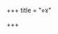 +++
title = "०४"

+++


 

<div class="js_include " url="/vedAH_yajuH/taittirIyam/sUtram/hiraNyakeshI/gRhyam/vishvAsa-prastutiH/2/04/01_yA_daivIshchatasraH_pradish.md"  newLevelForH1="3" includeTitle="true"  > </div>
<div class="js_include collapsed" url="/vedAH_yajuH/taittirIyam/sUtram/hiraNyakeshI/gRhyam/oldenberg/2/04/01_yA_daivIshchatasraH_pradish.md"  newLevelForH1="4" title="ओल्देन्बेर्ग्"  > </div>
<div class="js_include collapsed" url="/vedAH_yajuH/taittirIyam/sUtram/hiraNyakeshI/gRhyam/mUlam/2/04/01_yA_daivIshchatasraH_pradish.md"  newLevelForH1="4" title="मूलम्"  > </div>

   
<div class="js_include " url="/vedAH_yajuH/taittirIyam/sUtram/hiraNyakeshI/gRhyam/vishvAsa-prastutiH/2/04/02_AdhAyAbhimantrayate_mA_te.md"  newLevelForH1="3" includeTitle="true"  > </div>
<div class="js_include collapsed" url="/vedAH_yajuH/taittirIyam/sUtram/hiraNyakeshI/gRhyam/oldenberg/2/04/02_AdhAyAbhimantrayate_mA_te.md"  newLevelForH1="4" title="ओल्देन्बेर्ग्"  > </div>
<div class="js_include collapsed" url="/vedAH_yajuH/taittirIyam/sUtram/hiraNyakeshI/gRhyam/mUlam/2/04/02_AdhAyAbhimantrayate_mA_te.md"  newLevelForH1="4" title="मूलम्"  > </div>

   
<div class="js_include " url="/vedAH_yajuH/taittirIyam/sUtram/hiraNyakeshI/gRhyam/vishvAsa-prastutiH/2/04/03_praxAlya_daxiNaM_stanamAdhA.md"  newLevelForH1="3" includeTitle="true"  > </div>
<div class="js_include collapsed" url="/vedAH_yajuH/taittirIyam/sUtram/hiraNyakeshI/gRhyam/oldenberg/2/04/03_praxAlya_daxiNaM_stanamAdhA.md"  newLevelForH1="4" title="ओल्देन्बेर्ग्"  > </div>
<div class="js_include collapsed" url="/vedAH_yajuH/taittirIyam/sUtram/hiraNyakeshI/gRhyam/mUlam/2/04/03_praxAlya_daxiNaM_stanamAdhA.md"  newLevelForH1="4" title="मूलम्"  > </div>

   
<div class="js_include " url="/vedAH_yajuH/taittirIyam/sUtram/hiraNyakeshI/gRhyam/vishvAsa-prastutiH/2/04/04_evamuttaram.md"  newLevelForH1="3" includeTitle="true"  > </div>
<div class="js_include collapsed" url="/vedAH_yajuH/taittirIyam/sUtram/hiraNyakeshI/gRhyam/oldenberg/2/04/04_evamuttaram.md"  newLevelForH1="4" title="ओल्देन्बेर्ग्"  > </div>
<div class="js_include collapsed" url="/vedAH_yajuH/taittirIyam/sUtram/hiraNyakeshI/gRhyam/mUlam/2/04/04_evamuttaram.md"  newLevelForH1="4" title="मूलम्"  > </div>

   
<div class="js_include " url="/vedAH_yajuH/taittirIyam/sUtram/hiraNyakeshI/gRhyam/vishvAsa-prastutiH/2/04/05_nAmayati_na_rudati.md"  newLevelForH1="3" includeTitle="true"  > </div>
<div class="js_include collapsed" url="/vedAH_yajuH/taittirIyam/sUtram/hiraNyakeshI/gRhyam/oldenberg/2/04/05_nAmayati_na_rudati.md"  newLevelForH1="4" title="ओल्देन्बेर्ग्"  > </div>
<div class="js_include collapsed" url="/vedAH_yajuH/taittirIyam/sUtram/hiraNyakeshI/gRhyam/mUlam/2/04/05_nAmayati_na_rudati.md"  newLevelForH1="4" title="मूलम्"  > </div>

   
<div class="js_include " url="/vedAH_yajuH/taittirIyam/sUtram/hiraNyakeshI/gRhyam/vishvAsa-prastutiH/2/04/06_dvAdashyAm_mAtAputrau_snAta.md"  newLevelForH1="3" includeTitle="true"  > </div>
<div class="js_include collapsed" url="/vedAH_yajuH/taittirIyam/sUtram/hiraNyakeshI/gRhyam/oldenberg/2/04/06_dvAdashyAm_mAtAputrau_snAta.md"  newLevelForH1="4" title="ओल्देन्बेर्ग्"  > </div>
<div class="js_include collapsed" url="/vedAH_yajuH/taittirIyam/sUtram/hiraNyakeshI/gRhyam/mUlam/2/04/06_dvAdashyAm_mAtAputrau_snAta.md"  newLevelForH1="4" title="मूलम्"  > </div>

<div class="js_include " url="/vedAH_yajuH/taittirIyam/sUtram/hiraNyakeshI/gRhyam/vishvAsa-prastutiH/2/04/07_shuchyagAra~N_kurvanti.md"  newLevelForH1="3" includeTitle="true"  > </div>
<div class="js_include collapsed" url="/vedAH_yajuH/taittirIyam/sUtram/hiraNyakeshI/gRhyam/oldenberg/2/04/07_shuchyagAra~N_kurvanti.md"  newLevelForH1="4" title="ओल्देन्बेर्ग्"  > </div>
<div class="js_include collapsed" url="/vedAH_yajuH/taittirIyam/sUtram/hiraNyakeshI/gRhyam/mUlam/2/04/07_shuchyagAra~N_kurvanti.md"  newLevelForH1="4" title="मूलम्"  > </div>

   
<div class="js_include " url="/vedAH_yajuH/taittirIyam/sUtram/hiraNyakeshI/gRhyam/vishvAsa-prastutiH/2/04/08_upanirharanti_sUtikAgnimati.md"  newLevelForH1="3" includeTitle="true"  > </div>
<div class="js_include collapsed" url="/vedAH_yajuH/taittirIyam/sUtram/hiraNyakeshI/gRhyam/oldenberg/2/04/08_upanirharanti_sUtikAgnimati.md"  newLevelForH1="4" title="ओल्देन्बेर्ग्"  > </div>
<div class="js_include collapsed" url="/vedAH_yajuH/taittirIyam/sUtram/hiraNyakeshI/gRhyam/mUlam/2/04/08_upanirharanti_sUtikAgnimati.md"  newLevelForH1="4" title="मूलम्"  > </div>

<div class="js_include " url="/vedAH_yajuH/taittirIyam/sUtram/hiraNyakeshI/gRhyam/vishvAsa-prastutiH/2/04/09_tamagnimupasamAdhAya_vyAhRt.md"  newLevelForH1="3" includeTitle="true"  > </div>
<div class="js_include collapsed" url="/vedAH_yajuH/taittirIyam/sUtram/hiraNyakeshI/gRhyam/oldenberg/2/04/09_tamagnimupasamAdhAya_vyAhRt.md"  newLevelForH1="4" title="ओल्देन्बेर्ग्"  > </div>
<div class="js_include collapsed" url="/vedAH_yajuH/taittirIyam/sUtram/hiraNyakeshI/gRhyam/mUlam/2/04/09_tamagnimupasamAdhAya_vyAhRt.md"  newLevelForH1="4" title="मूलम्"  > </div>

   
<div class="js_include " url="/vedAH_yajuH/taittirIyam/sUtram/hiraNyakeshI/gRhyam/vishvAsa-prastutiH/2/04/10_imam_me_varuNa.md"  newLevelForH1="3" includeTitle="true"  > </div>
<div class="js_include collapsed" url="/vedAH_yajuH/taittirIyam/sUtram/hiraNyakeshI/gRhyam/oldenberg/2/04/10_imam_me_varuNa.md"  newLevelForH1="4" title="ओल्देन्बेर्ग्"  > </div>
<div class="js_include collapsed" url="/vedAH_yajuH/taittirIyam/sUtram/hiraNyakeshI/gRhyam/mUlam/2/04/10_imam_me_varuNa.md"  newLevelForH1="4" title="मूलम्"  > </div>

   
<div class="js_include " url="/vedAH_yajuH/taittirIyam/sUtram/hiraNyakeshI/gRhyam/vishvAsa-prastutiH/2/04/11_pitA_mAtetyagrebhivyAhareyA.md"  newLevelForH1="3" includeTitle="true"  > </div>
<div class="js_include collapsed" url="/vedAH_yajuH/taittirIyam/sUtram/hiraNyakeshI/gRhyam/oldenberg/2/04/11_pitA_mAtetyagrebhivyAhareyA.md"  newLevelForH1="4" title="ओल्देन्बेर्ग्"  > </div>
<div class="js_include collapsed" url="/vedAH_yajuH/taittirIyam/sUtram/hiraNyakeshI/gRhyam/mUlam/2/04/11_pitA_mAtetyagrebhivyAhareyA.md"  newLevelForH1="4" title="मूलम्"  > </div>

   
<div class="js_include " url="/vedAH_yajuH/taittirIyam/sUtram/hiraNyakeshI/gRhyam/vishvAsa-prastutiH/2/04/12_dve_nAmanI_kuryAt.md"  newLevelForH1="3" includeTitle="true"  > </div>
<div class="js_include collapsed" url="/vedAH_yajuH/taittirIyam/sUtram/hiraNyakeshI/gRhyam/oldenberg/2/04/12_dve_nAmanI_kuryAt.md"  newLevelForH1="4" title="ओल्देन्बेर्ग्"  > </div>
<div class="js_include collapsed" url="/vedAH_yajuH/taittirIyam/sUtram/hiraNyakeshI/gRhyam/mUlam/2/04/12_dve_nAmanI_kuryAt.md"  newLevelForH1="4" title="मूलम्"  > </div>

<div class="js_include " url="/vedAH_yajuH/taittirIyam/sUtram/hiraNyakeshI/gRhyam/vishvAsa-prastutiH/2/04/13_naxatranAma_dvitIyaM_syAdan.md"  newLevelForH1="3" includeTitle="true"  > </div>
<div class="js_include collapsed" url="/vedAH_yajuH/taittirIyam/sUtram/hiraNyakeshI/gRhyam/oldenberg/2/04/13_naxatranAma_dvitIyaM_syAdan.md"  newLevelForH1="4" title="ओल्देन्बेर्ग्"  > </div>
<div class="js_include collapsed" url="/vedAH_yajuH/taittirIyam/sUtram/hiraNyakeshI/gRhyam/mUlam/2/04/13_naxatranAma_dvitIyaM_syAdan.md"  newLevelForH1="4" title="मूलम्"  > </div>

<div class="js_include " url="/vedAH_yajuH/taittirIyam/sUtram/hiraNyakeshI/gRhyam/vishvAsa-prastutiH/2/04/14_anyatareNainamAmantrayIran.md"  newLevelForH1="3" includeTitle="true"  > </div>
<div class="js_include collapsed" url="/vedAH_yajuH/taittirIyam/sUtram/hiraNyakeshI/gRhyam/oldenberg/2/04/14_anyatareNainamAmantrayIran.md"  newLevelForH1="4" title="ओल्देन्बेर्ग्"  > </div>
<div class="js_include collapsed" url="/vedAH_yajuH/taittirIyam/sUtram/hiraNyakeshI/gRhyam/mUlam/2/04/14_anyatareNainamAmantrayIran.md"  newLevelForH1="4" title="मूलम्"  > </div>

   
<div class="js_include " url="/vedAH_yajuH/taittirIyam/sUtram/hiraNyakeshI/gRhyam/vishvAsa-prastutiH/2/04/15_somayAjI_tRtIyan_nAma.md"  newLevelForH1="3" includeTitle="true"  > </div>
<div class="js_include collapsed" url="/vedAH_yajuH/taittirIyam/sUtram/hiraNyakeshI/gRhyam/oldenberg/2/04/15_somayAjI_tRtIyan_nAma.md"  newLevelForH1="4" title="ओल्देन्बेर्ग्"  > </div>
<div class="js_include collapsed" url="/vedAH_yajuH/taittirIyam/sUtram/hiraNyakeshI/gRhyam/mUlam/2/04/15_somayAjI_tRtIyan_nAma.md"  newLevelForH1="4" title="मूलम्"  > </div>

   
<div class="js_include " url="/vedAH_yajuH/taittirIyam/sUtram/hiraNyakeshI/gRhyam/vishvAsa-prastutiH/2/04/16_pravAsAdetyAgataM_vA_putram.md"  newLevelForH1="3" includeTitle="true"  > </div>
<div class="js_include collapsed" url="/vedAH_yajuH/taittirIyam/sUtram/hiraNyakeshI/gRhyam/oldenberg/2/04/16_pravAsAdetyAgataM_vA_putram.md"  newLevelForH1="4" title="ओल्देन्बेर्ग्"  > </div>
<div class="js_include collapsed" url="/vedAH_yajuH/taittirIyam/sUtram/hiraNyakeshI/gRhyam/mUlam/2/04/16_pravAsAdetyAgataM_vA_putram.md"  newLevelForH1="4" title="मूलम्"  > </div>

   
<div class="js_include " url="/vedAH_yajuH/taittirIyam/sUtram/hiraNyakeshI/gRhyam/vishvAsa-prastutiH/2/04/17_pashUnAn_tvA_hunkAreNAbhiji.md"  newLevelForH1="3" includeTitle="true"  > </div>
<div class="js_include collapsed" url="/vedAH_yajuH/taittirIyam/sUtram/hiraNyakeshI/gRhyam/oldenberg/2/04/17_pashUnAn_tvA_hunkAreNAbhiji.md"  newLevelForH1="4" title="ओल्देन्बेर्ग्"  > </div>
<div class="js_include collapsed" url="/vedAH_yajuH/taittirIyam/sUtram/hiraNyakeshI/gRhyam/mUlam/2/04/17_pashUnAn_tvA_hunkAreNAbhiji.md"  newLevelForH1="4" title="मूलम्"  > </div>

   
<div class="js_include " url="/vedAH_yajuH/taittirIyam/sUtram/hiraNyakeshI/gRhyam/vishvAsa-prastutiH/2/04/18_athAsya_daxiNena_hastena.md"  newLevelForH1="3" includeTitle="true"  > </div>
<div class="js_include collapsed" url="/vedAH_yajuH/taittirIyam/sUtram/hiraNyakeshI/gRhyam/oldenberg/2/04/18_athAsya_daxiNena_hastena.md"  newLevelForH1="4" title="ओल्देन्बेर्ग्"  > </div>
<div class="js_include collapsed" url="/vedAH_yajuH/taittirIyam/sUtram/hiraNyakeshI/gRhyam/mUlam/2/04/18_athAsya_daxiNena_hastena.md"  newLevelForH1="4" title="मूलम्"  > </div>

   
<div class="js_include " url="/vedAH_yajuH/taittirIyam/sUtram/hiraNyakeshI/gRhyam/vishvAsa-prastutiH/2/04/19_AyuShTe_vishvato_dadhat.md"  newLevelForH1="3" includeTitle="true"  > </div>
<div class="js_include collapsed" url="/vedAH_yajuH/taittirIyam/sUtram/hiraNyakeshI/gRhyam/oldenberg/2/04/19_AyuShTe_vishvato_dadhat.md"  newLevelForH1="4" title="ओल्देन्बेर्ग्"  > </div>
<div class="js_include collapsed" url="/vedAH_yajuH/taittirIyam/sUtram/hiraNyakeshI/gRhyam/mUlam/2/04/19_AyuShTe_vishvato_dadhat.md"  newLevelForH1="4" title="मूलम्"  > </div>

   
